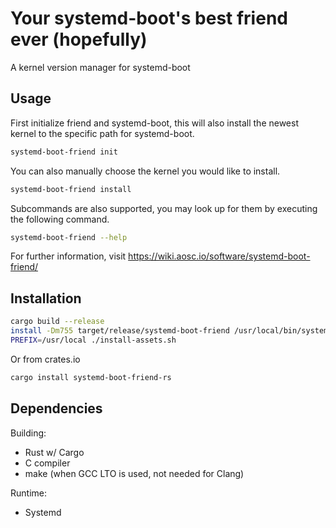 # Your systemd-boot's best friend ever (hopefully)

A kernel version manager for systemd-boot

## Usage

First initialize friend and systemd-boot, this will also
install the newest kernel to the specific path for systemd-boot.

```bash
systemd-boot-friend init
```

You can also manually choose the kernel you would like to install.

```bash
systemd-boot-friend install
```

Subcommands are also supported, you may look up for them by
executing the following command.

```bash
systemd-boot-friend --help
```

For further information, visit https://wiki.aosc.io/software/systemd-boot-friend/

## Installation

```bash
cargo build --release
install -Dm755 target/release/systemd-boot-friend /usr/local/bin/systemd-boot-friend
PREFIX=/usr/local ./install-assets.sh
```

Or from crates.io

```bash
cargo install systemd-boot-friend-rs
```

## Dependencies

Building:

- Rust w/ Cargo
- C compiler
- make (when GCC LTO is used, not needed for Clang)

Runtime:

- Systemd
